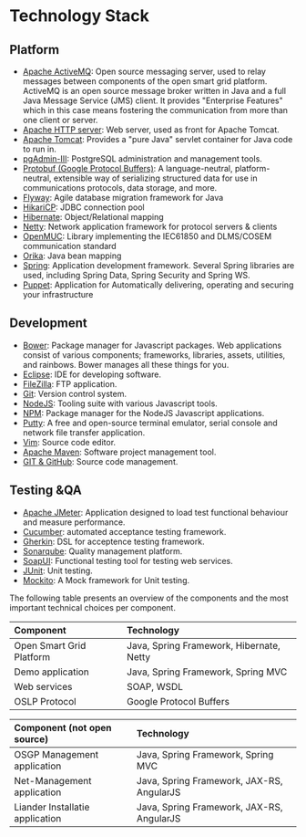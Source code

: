# Technology Stack

## Platform

* [Apache ActiveMQ](http://activemq.apache.org/): Open source messaging server, used to relay messages between components of the open smart grid platform. ActiveMQ is an open source message broker written in Java and a full Java Message Service \(JMS\) client. It provides "Enterprise Features" which in this case means fostering the communication from more than one client or server.
* [Apache HTTP server](http://httpd.apache.org/): Web server, used as front for Apache Tomcat.
* [Apache Tomcat](http://tomcat.apache.org/): Provides a "pure Java" servlet container for Java code to run in.
* [pgAdmin-III](http://www.pgadmin.org/): PostgreSQL administration and management tools.
* [Protobuf \(Google Protocol Buffers\)](https://github.com/google/protobuf/): A language-neutral, platform-neutral, extensible way of serializing structured data for use in communications protocols, data storage, and more.
* [Flyway](https://flywaydb.org/): Agile database migration framework for Java
* [HikariCP](https://brettwooldridge.github.io/HikariCP/): JDBC connection pool
* [Hibernate](http://hibernate.org/): Object/Relational mapping
* [Netty](http://netty.io/): Network application framework for protocol servers & clients
* [OpenMUC](https://www.openmuc.org/): Library implementing the IEC61850 and DLMS/COSEM communication standard
* [Orika](http://orika-mapper.github.io/orika-docs/intro.html): Java bean mapping
* [Spring](https://spring.io/): Application development framework. Several Spring libraries are used, including Spring Data, Spring Security and Spring WS.
* [Puppet](https://puppet.com/): Application for Automatically delivering, operating and securing your infrastructure

## Development

* [Bower](http://bower.io/): Package manager for Javascript packages. Web applications consist of various components; frameworks, libraries, assets, utilities, and rainbows. Bower manages all these things for you.
* [Eclipse](https://eclipse.org/): IDE for developing software.
* [FileZilla](https://filezilla-project.org/): FTP application.
* [Git](https://git-scm.com/): Version control system.
* [NodeJS](https://nodejs.org/): Tooling suite with various Javascript tools.
* [NPM](https://www.npmjs.com/): Package manager for the NodeJS Javascript applications.
* [Putty](http://www.chiark.greenend.org.uk/~sgtatham/putty/): A free and open-source terminal emulator, serial console and network file transfer application.
* [Vim](http://www.vim.org/): Source code editor.
* [Apache Maven](https://maven.apache.org/): Software project management tool.
* [GIT & GitHub](https://github.com/osgp): Source code management.

## Testing &QA

* [Apache JMeter](http://jmeter.apache.org/): Application designed to load test functional behaviour and measure performance.
* [Cucumber](https://cucumber.io/): automated acceptance testing framework.
* [Gherkin](https://cucumber.io/docs/reference): DSL for acceptence testing framework.
* [Sonarqube](http://www.sonarqube.org/): Quality management platform.
* [SoapUI](https://www.soapui.org/): Functional testing tool for testing web services.
* [JUnit](http://junit.org/): Unit testing.
* [Mockito](http://mockito.org/): A Mock framework for Unit testing.

The following table presents an overview of the components and the most important technical choices per component.

| **Component** | **Technology** |
| :--- | :--- |
| Open Smart Grid Platform | Java, Spring Framework, Hibernate, Netty |
| Demo application | Java, Spring Framework, Spring MVC |
| Web services | SOAP, WSDL |
| OSLP Protocol | Google Protocol Buffers |

| **Component \(not open source\)** | **Technology** |
| :--- | :--- |
| OSGP Management application | Java, Spring Framework, Spring MVC |
| Net-Management application | Java, Spring Framework, JAX-RS, AngularJS |
| Liander Installatie application | Java, Spring Framework, JAX-RS, AngularJS |

